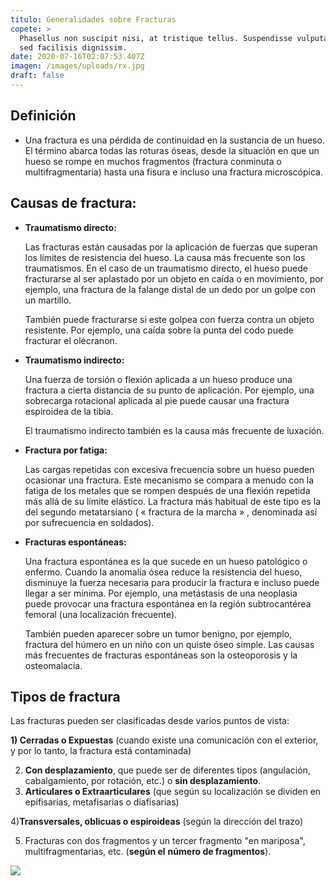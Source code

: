 ```yaml
---
titulo: Generalidades sobre Fracturas
copete: >
  Phasellus non suscipit nisi, at tristique tellus. Suspendisse vulputate sem
  sed facilisis dignissim.
date: 2020-07-16T02:07:53.407Z
imagen: /images/uploads/rx.jpg
draft: false
---
```

## Definición

* Una fractura es una pérdida de continuidad en la sustancia de un hueso. El término abarca todas las roturas óseas, desde la situación en que un hueso se rompe en muchos fragmentos (fractura conminuta o multifragmentaria) hasta una fisura e incluso una fractura microscópica.

## Causas de fractura:

* **Traumatismo directo:** <!--StartFragment-->

  Las fracturas están causadas por la aplicación de fuerzas que superan los límites de resistencia del hueso. La causa más frecuente son los traumatismos. En el caso de un traumatismo directo, el hueso puede fracturarse al ser aplastado por un objeto en caída o en movimiento, por ejemplo, una fractura de la falange distal de un dedo por un golpe con un martillo. 

  También puede fracturarse si este golpea con fuerza contra un objeto resistente. Por ejemplo, una caída sobre la punta del codo puede fracturar el olécranon.
* **Traumatismo indirecto:** 

  Una fuerza de torsión o flexión aplicada a un hueso produce una fractura a cierta distancia de su punto de aplicación. Por ejemplo, una sobrecarga rotacional aplicada al pie puede causar una fractura espiroidea de la tibia.

  El traumatismo indirecto también es la causa más frecuente de luxación.
* **Fractura por fatiga:** 

  Las cargas repetidas con excesiva frecuencia sobre un hueso pueden ocasionar una fractura. Este mecanismo se compara a menudo con la fatiga de los metales que se rompen después de una flexión repetida más allá de su límite elástico. La fractura más habitual de este tipo es la del segundo metatarsiano ( « fractura de la marcha » , denominada así por sufrecuencia en soldados).
* **Fracturas espontáneas:** 

  Una fractura espontánea es la que sucede en un hueso patológico o enfermo. Cuando la anomalía ósea reduce la resistencia del hueso, disminuye la fuerza necesaria para producir la fractura e incluso puede llegar a ser mínima. Por ejemplo, una metástasis de una neoplasia puede provocar una fractura espontánea en la región subtrocantérea femoral (una localización frecuente). 

  También pueden aparecer sobre un tumor benigno, por ejemplo, fractura del húmero en un niño con un quiste óseo simple. Las causas más frecuentes de fracturas espontáneas son la osteoporosis y la osteomalacia.

<!--EndFragment-->

## Tipos de fractura

<!--StartFragment-->

Las fracturas pueden ser clasificadas desde varios puntos de vista:

**1) Cerradas o Expuestas** (cuando existe una comunicación con el exterior, y por lo tanto, la fractura está contaminada)

2. **Con desplazamiento**, que puede ser de diferentes tipos (angulación, cabalgamiento, por rotación, etc.) o **sin desplazamiento**.
3. **Articulares o Extraarticulares** (que según su localización se dividen en epifisarias, metafisarias o diafisarias)

4)**Transversales, oblicuas o espiroideas** (según la dirección del trazo)

5. Fracturas con dos fragmentos y un tercer fragmento "en mariposa", multifragmentarias, etc. (**según el** **número de fragmentos**).

<!--EndFragment-->

![](/images/uploads/partes-hueso.jpg)